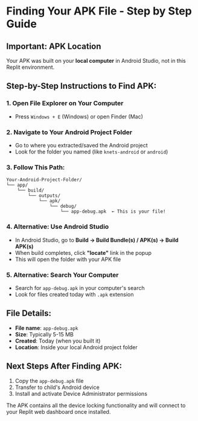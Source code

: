 # Finding Your APK File - Step by Step Guide

## Important: APK Location
Your APK was built on your **local computer** in Android Studio, not in this Replit environment.

## Step-by-Step Instructions to Find APK:

### 1. Open File Explorer on Your Computer
- Press `Windows + E` (Windows) or open Finder (Mac)

### 2. Navigate to Your Android Project Folder
- Go to where you extracted/saved the Android project
- Look for the folder you named (like `knets-android` or `android`)

### 3. Follow This Path:
```
Your-Android-Project-Folder/
└── app/
    └── build/
        └── outputs/
            └── apk/
                └── debug/
                    └── app-debug.apk  ← This is your file!
```

### 4. Alternative: Use Android Studio
- In Android Studio, go to **Build → Build Bundle(s) / APK(s) → Build APK(s)**
- When build completes, click **"locate"** link in the popup
- This will open the folder with your APK file

### 5. Alternative: Search Your Computer
- Search for `app-debug.apk` in your computer's search
- Look for files created today with `.apk` extension

## File Details:
- **File name**: `app-debug.apk`
- **Size**: Typically 5-15 MB
- **Created**: Today (when you built it)
- **Location**: Inside your local Android project folder

## Next Steps After Finding APK:
1. Copy the `app-debug.apk` file
2. Transfer to child's Android device
3. Install and activate Device Administrator permissions

The APK contains all the device locking functionality and will connect to your Replit web dashboard once installed.